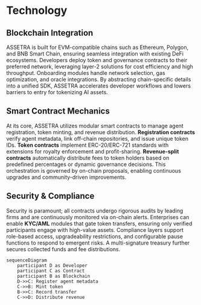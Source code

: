# Technology

## Blockchain Integration

ASSETRA is built for EVM-compatible chains such as Ethereum, Polygon, and BNB Smart Chain, ensuring seamless integration with existing DeFi ecosystems. Developers deploy token and governance contracts to their preferred network, leveraging layer-2 solutions for cost efficiency and high throughput. Onboarding modules handle network selection, gas optimization, and oracle integrations. By abstracting chain-specific details into a unified SDK, ASSETRA accelerates developer workflows and lowers barriers to entry for tokenizing AI assets.

## Smart Contract Mechanics

At its core, ASSETRA utilizes modular smart contracts to manage agent registration, token minting, and revenue distribution. **Registration contracts** verify agent metadata, link off-chain repositories, and issue unique token IDs. **Token contracts** implement ERC-20/ERC-721 standards with extensions for royalty enforcement and profit-sharing. **Revenue-split contracts** automatically distribute fees to token holders based on predefined percentages or dynamic governance decisions. This orchestration is governed by on-chain proposals, enabling continuous upgrades and community-driven improvements.

## Security & Compliance

Security is paramount; all contracts undergo rigorous audits by leading firms and are continuously monitored via on-chain alerts. Enterprises can enable **KYC/AML** modules that gate token transfers, ensuring only verified participants engage with high-value assets. Compliance layers support role-based access, upgradeability restrictions, and configurable pause functions to respond to emergent risks. A multi-signature treasury further secures collected funds and fee distributions.

```mermaid
sequenceDiagram
    participant D as Developer
    participant C as Contract
    participant B as Blockchain
    D->>C: Register agent metadata
    C->>B: Mint token
    B->>C: Record transfer
    C->>D: Distribute revenue
```